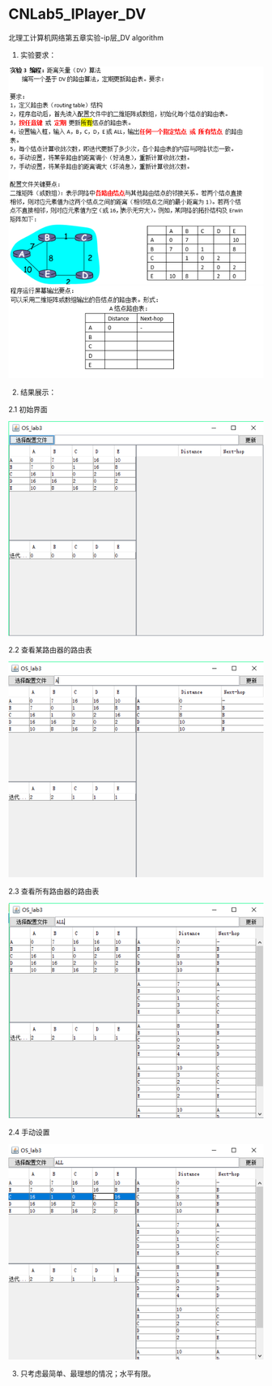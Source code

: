 # CNLab5_IPlayer_DV
北理工计算机网络第五章实验-ip层_DV algorithm

1. 实验要求：

![image](https://github.com/ItsSoHardToIntitle/CNLab5_IPlayer_DV/blob/master/resultImage/1.png)
![image](https://github.com/ItsSoHardToIntitle/CNLab5_IPlayer_DV/blob/master/resultImage/2.png)

2. 结果展示：

2.1 初始界面

![image](https://github.com/ItsSoHardToIntitle/CNLab5_IPlayer_DV/blob/master/resultImage/3.png)

2.2 查看某路由器的路由表

![image](https://github.com/ItsSoHardToIntitle/CNLab5_IPlayer_DV/blob/master/resultImage/4.png)

2.3 查看所有路由器的路由表

![image](https://github.com/ItsSoHardToIntitle/CNLab5_IPlayer_DV/blob/master/resultImage/5.png)

2.4 手动设置

![image](https://github.com/ItsSoHardToIntitle/CNLab5_IPlayer_DV/blob/master/resultImage/6.png)

3. 只考虑最简单、最理想的情况；水平有限。
